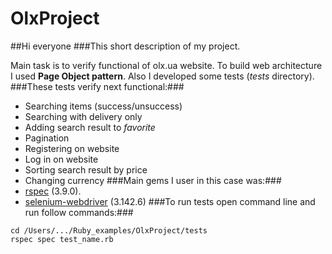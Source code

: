# OlxProject

##Hi everyone
###This short description of my project.

Main task is to verify functional of olx.ua website.
To build web architecture I used **Page Object pattern**.
Also I developed some tests (_tests_ directory).
###These tests verify next functional:###
- Searching items (success/unsuccess)
- Searching with delivery only
- Adding search result to _favorite_
- Pagination
- Registering on website
- Log in on website
- Sorting search result by price
- Changing currency
###Main gems I user in this case was:###
- [rspec](https://github.com/rspec/rspec) (3.9.0).
- [selenium-webdriver](https://rubygems.org/gems/selenium-webdriver/versions/2.53.0) (3.142.6)
###To run tests open command line and run follow commands:###
```
cd /Users/.../Ruby_examples/OlxProject/tests
rspec spec test_name.rb
```
